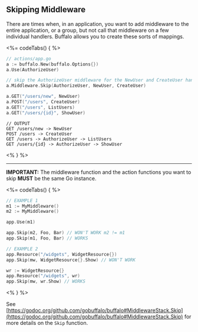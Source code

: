 ## Skipping Middleware

There are times when, in an application, you want to add middleware to the entire application, or a group, but not call that middleware on a few individual handlers. Buffalo allows you to create these sorts of mappings.

<%= codeTabs() { %>
```go
// actions/app.go
a := buffalo.New(buffalo.Options{})
a.Use(AuthorizeUser)

// skip the AuthorizeUser middleware for the NewUser and CreateUser handlers.
a.Middleware.Skip(AuthorizeUser, NewUser, CreateUser)

a.GET("/users/new", NewUser)
a.POST("/users", CreateUser)
a.GET("/users", ListUsers)
a.GET("/users/{id}", ShowUser)
```

```text
// OUTPUT
GET /users/new -> NewUser
POST /users -> CreateUser
GET /users -> AuthorizeUser -> ListUsers
GET /users/{id} -> AuthorizeUser -> ShowUser
```
<% } %>

---

<div class="alert alert-warning" role="alert">
<b>IMPORTANT:</b> The middleware function and the action functions you want to skip <b>MUST</b> be the same Go instance.

<%= codeTabs() { %>
```go
// EXAMPLE 1
m1 := MyMiddleware()
m2 := MyMiddleware()

app.Use(m1)

app.Skip(m2, Foo, Bar) // WON'T WORK m2 != m1
app.Skip(m1, Foo, Bar) // WORKS
```

```go
// EXAMPLE 2
app.Resource("/widgets", WidgetResource{})
app.Skip(mw, WidgetResource{}.Show) // WON'T WORK

wr := WidgetResource{}
app.Resource("/widgets", wr)
app.Skip(mw, wr.Show) // WORKS
```

<% } %>

</div>

See [https://godoc.org/github.com/gobuffalo/buffalo#MiddlewareStack.Skip](https://godoc.org/github.com/gobuffalo/buffalo#MiddlewareStack.Skip) for more details on the `Skip` function.

